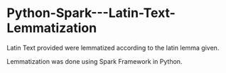 # Python-Spark---Latin-Text-Lemmatization

Latin Text provided were lemmatized according to the latin lemma given.

Lemmatization was done using Spark Framework in Python.
